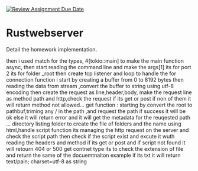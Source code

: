 [![Review Assignment Due Date](https://classroom.github.com/assets/deadline-readme-button-22041afd0340ce965d47ae6ef1cefeee28c7c493a6346c4f15d667ab976d596c.svg)](https://classroom.github.com/a/TXciPqtn)
# Rustwebserver

Detail the homework implementation.



then i used match for the types,
 #[tokio::main]
to make the main function async,
then start reading the command line and make the args[1] its for port
2 its for folder _root then create tcp listener and loop to handle the 
for connection function i start by creating a buffer from 0 to 8192 bytes then reading the data from stream ,convert the buffer to string using utf-8 encoding then create the request as line,header,body, make the request line as method path and http,check the request if its get or post if non of them it will return method not allowed...
get function : starting by convert the root to pathbuf,triming any / in the path ,and request the path if success it will be ok else it will return error and it will get the metadata for the reuqested path ...
directory listing folder to create the file of folders and the name using html,handle script function its managing the http request on the server and check the script path then check if the script exist and excute it wuth reading the headers and method if its get or post and if script not found it will retourn 404 or 500 
get contnet type its to check the extension of file and return the same of the docuemtnaiton
example if its txt it will return text/pain; charset=utf-8 as string
